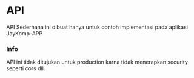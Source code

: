 # API
API Sederhana ini dibuat hanya untuk contoh implementasi pada aplikasi JayKomp-APP

### Info
API ini tidak ditujukan untuk production karna tidak menerapkan security seperti cors dll.
